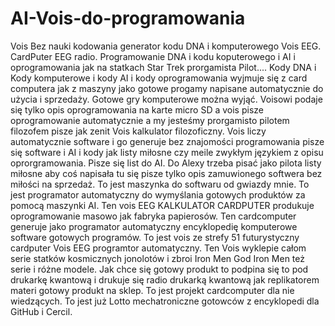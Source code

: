 # AI-Vois-do-programowania
Vois Bez nauki kodowania generator kodu DNA i komputerowego Vois EEG. 
CardPuter EEG radio. 
Programowanie DNA i kodu koputerowego i AI i oprogramowania jak na statkach Star Trek prorgamista Pilot.... 
Kody DNA i Kody komputerowe i kody AI i kody oprogramowania wyjmuje się z card computera jak z maszyny jako gotowe progamy napisane automatycznie do użycia i sprzedaży. 
Gotowe gry komputerowe można wyjąć. 
Voisowi podaje się tylko opis oprogramowania na karte micro SD a vois pisze oprogramowanie automatycznie a my jesteśmy prorgamisto pilotem filozofem pisze jak zenit Vois kalkulator filozoficzny. 
Vois liczy automatycznie software i go generuje bez znajomości programowania pisze się software i AI i kody jak listy miłosne czy meile zwykłym językiem z opisu oprorgramowania. 
Pisze się list do AI. Do Alexy trzeba pisać jako pilota listy miłosne aby coś napisała tu się pisze tylko opis zamuwionego softwera bez miłości na sprzedaż. 
To jest maszynka do softwaru od gwiazdy mnie. 
To jest programator automatyczny do wymyślania gotowych produktów za pomocą maszynki AI. 
Ten vois EEG KALKULATOR CARDPUTER produkuje oprogramowanie masowo jak fabryka papierosów. 
Ten cardcomputer generuje jako programator automatyczny encyklopedię komputerowe software gotowych programów. To jest vois ze strefy 51 futurystyczny cardputer Vois EEG programtor automatyczny. 
Ten Vois wyklepie całom serie statków kosmicznych jonolotów i zbroi Iron Men God Iron Men też serie i różne modele. 
Jak chce się gotowy produkt to podpina się to pod drukarkę kwantową i drukuje się radio drukarką kwantową jak replikatorem materi gotowy produkt na sklep. 
To jest projekt cardcomputer dla nie wiedzących. 
To jest już Lotto mechatroniczne gotowców z encyklopedi dla GitHub i Cercil. 
